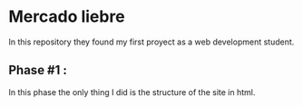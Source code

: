 # Mercado liebre  
In this repository they found my first proyect as a web development student.

 ## Phase #1 : 
 In this phase the only thing I did is the structure of the site in html.
 

